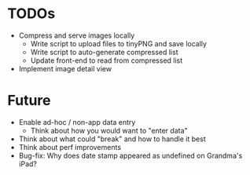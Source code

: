 # TODOs
* Compress and serve images locally
    * Write script to upload files to tinyPNG and save locally
    * Write script to auto-generate compressed list
    * Update front-end to read from compressed list
* Implement image detail view

# Future
* Enable ad-hoc / non-app data entry
    * Think about how you would want to "enter data"
* Think about what could "break" and how to handle it best
* Think about perf improvements
* Bug-fix: Why does date stamp appeared as undefined on Grandma's iPad?
